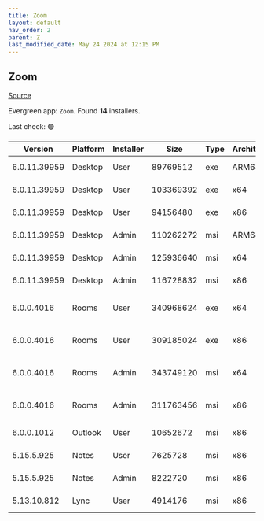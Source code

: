 ```yaml
---
title: Zoom
layout: default
nav_order: 2
parent: Z
last_modified_date: May 24 2024 at 12:15 PM
---
```


## Zoom

[Source](https://zoom.us/download)

Evergreen app: `Zoom`. Found **14** installers.

Last check: 🟢

| Version      | Platform | Installer | Size      | Type | Architecture | URI                                                                                                                                          |
| ------------ | -------- | --------- | --------- | ---- | ------------ | -------------------------------------------------------------------------------------------------------------------------------------------- |
| 6.0.11.39959 | Desktop  | User      | 89769512  | exe  | ARM64        | [https://cdn.zoom.us/prod/6.0.11.39959/arm64/ZoomInstallerFull.exe](https://cdn.zoom.us/prod/6.0.11.39959/arm64/ZoomInstallerFull.exe)       |
| 6.0.11.39959 | Desktop  | User      | 103369392 | exe  | x64          | [https://cdn.zoom.us/prod/6.0.11.39959/x64/ZoomInstallerFull.exe](https://cdn.zoom.us/prod/6.0.11.39959/x64/ZoomInstallerFull.exe)           |
| 6.0.11.39959 | Desktop  | User      | 94156480  | exe  | x86          | [https://cdn.zoom.us/prod/6.0.11.39959/ZoomInstallerFull.exe](https://cdn.zoom.us/prod/6.0.11.39959/ZoomInstallerFull.exe)                   |
| 6.0.11.39959 | Desktop  | Admin     | 110262272 | msi  | ARM64        | [https://cdn.zoom.us/prod/6.0.11.39959/arm64/ZoomInstallerFull.msi](https://cdn.zoom.us/prod/6.0.11.39959/arm64/ZoomInstallerFull.msi)       |
| 6.0.11.39959 | Desktop  | Admin     | 125936640 | msi  | x64          | [https://cdn.zoom.us/prod/6.0.11.39959/x64/ZoomInstallerFull.msi](https://cdn.zoom.us/prod/6.0.11.39959/x64/ZoomInstallerFull.msi)           |
| 6.0.11.39959 | Desktop  | Admin     | 116728832 | msi  | x86          | [https://cdn.zoom.us/prod/6.0.11.39959/ZoomInstallerFull.msi](https://cdn.zoom.us/prod/6.0.11.39959/ZoomInstallerFull.msi)                   |
| 6.0.0.4016   | Rooms    | User      | 340968624 | exe  | x64          | [https://cdn.zoom.us/prod/6.0.0.4016/x64/zoomrooms-6.0.0.4016-x64.exe](https://cdn.zoom.us/prod/6.0.0.4016/x64/zoomrooms-6.0.0.4016-x64.exe) |
| 6.0.0.4016   | Rooms    | User      | 309185024 | exe  | x86          | [https://cdn.zoom.us/prod/6.0.0.4016/zoomrooms-6.0.0.4016-x86.exe](https://cdn.zoom.us/prod/6.0.0.4016/zoomrooms-6.0.0.4016-x86.exe)         |
| 6.0.0.4016   | Rooms    | Admin     | 343749120 | msi  | x64          | [https://cdn.zoom.us/prod/6.0.0.4016/x64/zoomrooms-6.0.0.4016-x64.msi](https://cdn.zoom.us/prod/6.0.0.4016/x64/zoomrooms-6.0.0.4016-x64.msi) |
| 6.0.0.4016   | Rooms    | Admin     | 311763456 | msi  | x86          | [https://cdn.zoom.us/prod/6.0.0.4016/zoomrooms-6.0.0.4016-x86.msi](https://cdn.zoom.us/prod/6.0.0.4016/zoomrooms-6.0.0.4016-x86.msi)         |
| 6.0.0.1012   | Outlook  | User      | 10652672  | msi  | x86          | [https://cdn.zoom.us/prod/6.0.0.1012/ZoomOutlookPluginSetup.msi](https://cdn.zoom.us/prod/6.0.0.1012/ZoomOutlookPluginSetup.msi)             |
| 5.15.5.925   | Notes    | User      | 7625728   | msi  | x86          | [https://cdn.zoom.us/prod/5.15.5.925/ZoomNotesPluginSetup.msi](https://cdn.zoom.us/prod/5.15.5.925/ZoomNotesPluginSetup.msi)                 |
| 5.15.5.925   | Notes    | Admin     | 8222720   | msi  | x86          | [https://cdn.zoom.us/prod/5.15.5.925/ZoomNotesPluginAdminTool.msi](https://cdn.zoom.us/prod/5.15.5.925/ZoomNotesPluginAdminTool.msi)         |
| 5.13.10.812  | Lync     | User      | 4914176   | msi  | x86          | [https://cdn.zoom.us/prod/5.13.10.812/ZoomLyncPluginSetup.msi](https://cdn.zoom.us/prod/5.13.10.812/ZoomLyncPluginSetup.msi)                 |
